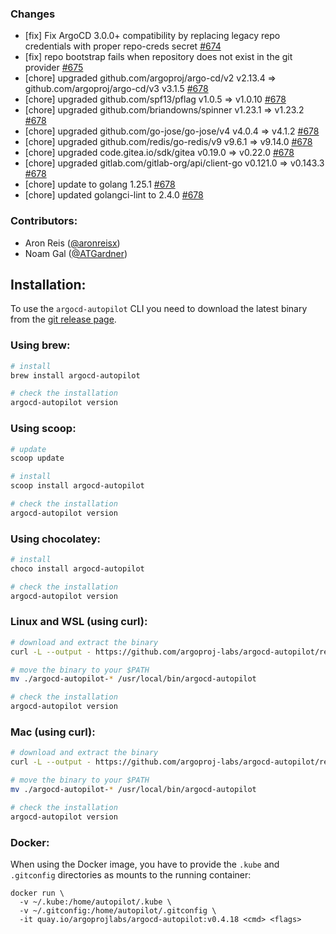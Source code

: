 ### Changes

- [fix] Fix ArgoCD 3.0.0+ compatibility by replacing legacy repo credentials with proper repo-creds secret [#674](https://github.com/argoproj-labs/argocd-autopilot/pull/674)
- [fix] repo bootstrap fails when repository does not exist in the git provider [#675](https://github.com/argoproj-labs/argocd-autopilot/issues/675)
- [chore] upgraded github.com/argoproj/argo-cd/v2 v2.13.4 => github.com/argoproj/argo-cd/v3 v3.1.5 [#678](https://github.com/argoproj-labs/argocd-autopilot/pull/678)
- [chore] upgraded github.com/spf13/pflag v1.0.5 => v1.0.10 [#678](https://github.com/argoproj-labs/argocd-autopilot/pull/678)
- [chore] upgraded github.com/briandowns/spinner v1.23.1 => v1.23.2 [#678](https://github.com/argoproj-labs/argocd-autopilot/pull/678)
- [chore] upgraded github.com/go-jose/go-jose/v4 v4.0.4 => v4.1.2 [#678](https://github.com/argoproj-labs/argocd-autopilot/pull/678)
- [chore] upgraded github.com/redis/go-redis/v9 v9.6.1 => v9.14.0 [#678](https://github.com/argoproj-labs/argocd-autopilot/pull/678)
- [chore] upgraded code.gitea.io/sdk/gitea v0.19.0 => v0.22.0 [#678](https://github.com/argoproj-labs/argocd-autopilot/pull/678)
- [chore] upgraded gitlab.com/gitlab-org/api/client-go v0.121.0 => v0.143.3 [#678](https://github.com/argoproj-labs/argocd-autopilot/pull/678)
- [chore] update to golang 1.25.1 [#678](https://github.com/argoproj-labs/argocd-autopilot/pull/678)
- [chore] updated golangci-lint to 2.4.0 [#678](https://github.com/argoproj-labs/argocd-autopilot/pull/678)

### Contributors:

- Aron Reis ([@aronreisx](https://github.com/aronreisx))
- Noam Gal ([@ATGardner](https://github.com/ATGardner))

## Installation:

To use the `argocd-autopilot` CLI you need to download the latest binary from the [git release page](https://github.com/argoproj-labs/argocd-autopilot/releases).

### Using brew:

```bash
# install
brew install argocd-autopilot

# check the installation
argocd-autopilot version
```

### Using scoop:

```bash
# update
scoop update

# install
scoop install argocd-autopilot

# check the installation
argocd-autopilot version
```

### Using chocolatey:

```bash
# install
choco install argocd-autopilot

# check the installation
argocd-autopilot version
```

### Linux and WSL (using curl):

```bash
# download and extract the binary
curl -L --output - https://github.com/argoproj-labs/argocd-autopilot/releases/download/v0.4.20/argocd-autopilot-linux-amd64.tar.gz | tar zx

# move the binary to your $PATH
mv ./argocd-autopilot-* /usr/local/bin/argocd-autopilot

# check the installation
argocd-autopilot version
```

### Mac (using curl):

```bash
# download and extract the binary
curl -L --output - https://github.com/argoproj-labs/argocd-autopilot/releases/download/v0.4.20/argocd-autopilot-darwin-amd64.tar.gz | tar zx

# move the binary to your $PATH
mv ./argocd-autopilot-* /usr/local/bin/argocd-autopilot

# check the installation
argocd-autopilot version
```

### Docker:

When using the Docker image, you have to provide the `.kube` and `.gitconfig` directories as mounts to the running container:

```
docker run \
  -v ~/.kube:/home/autopilot/.kube \
  -v ~/.gitconfig:/home/autopilot/.gitconfig \
  -it quay.io/argoprojlabs/argocd-autopilot:v0.4.18 <cmd> <flags>
```
